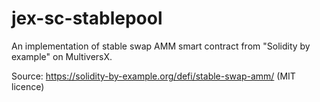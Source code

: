 # jex-sc-stablepool

An implementation of stable swap AMM smart contract from "Solidity by example" on MultiversX.

Source: https://solidity-by-example.org/defi/stable-swap-amm/ (MIT licence)
